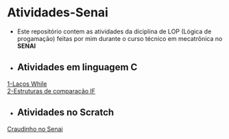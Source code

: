 # Atividades-Senai
- Este repositório contem as atividades da diciplina de LOP (Lógica de progamação) feitas por mim durante o curso técnico em mecatrônica no **SENAI**

- ## Atividades em linguagem C  
[1-Laços While](https://github.com/samuelc254/Atividades-SENAI/blob/main/Linguagem%20C/1-%20La%C3%A7os%20While.c)  
[2-Estruturas de comparação IF](https://github.com/samuelc254/Atividades-SENAI/blob/main/Linguagem%20C/2-%20Estruturas%20de%20compara%C3%A7%C3%A3o%20If.c)  


- ## Atividades no Scratch  
[Craudinho no Senai](https://scratch.mit.edu/projects/579456648/)  
